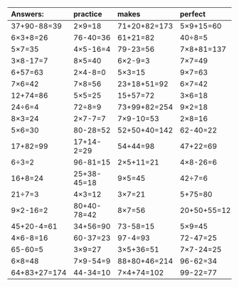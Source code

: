 | Answers: | practice | makes | perfect | ! |
| :--- | :--- | :--- | :--- | :--- |
| 37+90-88=39 | 2×9=18 | 71+20+82=173 | 5×9+15=60 | 39+31=70 | 
| 6×3+8=26 | 76-40=36 | 61+21=82 | 40÷8=5 | 2×7=14 | 
| 5×7=35 | 4×5-16=4 | 79-23=56 | 7×8+81=137 | 8×6=48 | 
| 3×8-17=7 | 8×5=40 | 6×2-9=3 | 7×7=49 | 35+4=39 | 
| 6+57=63 | 2×4-8=0 | 5×3=15 | 9×7=63 | 14÷2=7 | 
| 7×6=42 | 7×8=56 | 23+18+51=92 | 6×7=42 | 67+2+67=136 | 
| 12+74=86 | 5×5=25 | 15+57=72 | 3×6=18 | 82+10=92 | 
| 24÷6=4 | 72÷8=9 | 73+99+82=254 | 9×2=18 | 23+4=27 | 
| 8×3=24 | 2×7-7=7 | 7×9-10=53 | 2×8=16 | 16÷8=2 | 
| 5×6=30 | 80-28=52 | 52+50+40=142 | 62-40=22 | 51-48=3 | 
| 17+82=99 | 17+14-2=29 | 54+44=98 | 47+22=69 | 7×5=35 | 
| 6÷3=2 | 96-81=15 | 2×5+11=21 | 4×8-26=6 | 4×1=4 | 
| 16+8=24 | 25+38-45=18 | 9×5=45 | 42÷7=6 | 38+58+9=105 | 
| 21÷7=3 | 4×3=12 | 3×7=21 | 5+75=80 | 6×9+45=99 | 
| 9×2-16=2 | 80+40-78=42 | 8×7=56 | 20+50+55=125 | 10÷5=2 | 
| 45+20-4=61 | 34+56=90 | 73-58=15 | 5×9=45 | 8×4=32 | 
| 4×6-8=16 | 60-37=23 | 97-4=93 | 72-47=25 | 9×3=27 | 
| 65-60=5 | 3×9=27 | 3×5+36=51 | 7×7-24=25 | 1×3=3 | 
| 6×8=48 | 7×9-54=9 | 88+80+46=214 | 96-62=34 | 77+13=90 | 
| 64+83+27=174 | 44-34=10 | 7×4+74=102 | 99-22=77 | 7+22=29 | 
